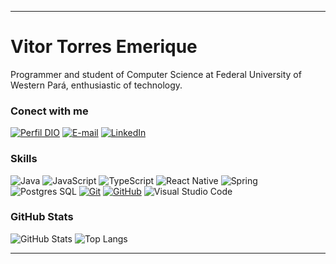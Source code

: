 

---

# Vitor Torres Emerique
Programmer and student of Computer Science at Federal University of Western Pará, 
enthusiastic of technology.

### Conect with me
[![Perfil DIO](https://img.shields.io/badge/-My%20Profile%20on%20DIO-30A3DC?style=for-the-badge)](https://www.dio.me/users/vitort_emerique)
[![E-mail](https://img.shields.io/badge/-Email-000?style=for-the-badge&logo=microsoft-outlook&logoColor=E94D5F)](mailto:vitort.emerique@hotmail.com)
[![LinkedIn](https://img.shields.io/badge/-LinkedIn-000?style=for-the-badge&logo=linkedin&logoColor=30A3DC)](https://www.linkedin.com/in/vitor-emerique-bba8551a3/)



### Skills

![Java](https://img.shields.io/badge/Java-ED8B00?style=for-the-badge&logo=openjdk&logoColor=white)
![JavaScript](https://img.shields.io/badge/JavaScript-323330?style=for-the-badge&logo=javascript&logoColor=white)
![TypeScript](https://img.shields.io/badge/TypeScript-007ACC?style=for-the-badge&logo=typescript&logoColor=white)
![React Native](https://img.shields.io/badge/React_Native-20232A?style=for-the-badge&logo=react&logoColor=61DAFB)
![Spring](https://img.shields.io/badge/Spring-6DB33F?style=for-the-badge&logo=spring&logoColor=white)
![Postgres SQL](https://img.shields.io/badge/PostgreSQL-316192?style=for-the-badge&logo=postgresql&logoColor=white)
[![Git](https://img.shields.io/badge/Git-000?style=for-the-badge&logo=git&logoColor=white)](https://git-scm.com/doc) 
[![GitHub](https://img.shields.io/badge/GitHub-000?style=for-the-badge&logo=github&logoColor=white)](https://docs.github.com/)
![Visual Studio Code](https://img.shields.io/badge/Visual_Studio_Code-0078D4?style=for-the-badge&logo=visual%20studio%20code&logoColor=white)


	
	
### GitHub Stats
![GitHub Stats](https://github-readme-stats.vercel.app/api?username=vitoremerique&theme=transparent&bg_color=000&border_color=30A3DC&show_icons=true&icon_color=30A3DC&title_color=E94D5F&text_color=FFF)
![Top Langs](https://github-readme-stats-git-masterrstaa-rickstaa.vercel.app/api/top-langs/?username=vitoremerique&layout=compact&bg_color=000&border_color=30A3DC&title_color=E94D5F&text_color=FFF)




---
